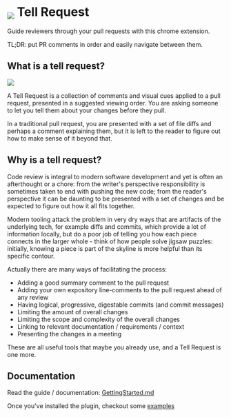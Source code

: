 # <picture><img src="docs/icon.png" valign="bottom"></picture> Tell Request

Guide reviewers through your pull requests with this chrome extension.

TL;DR: put PR comments in order and easily navigate between them.

## What is a tell request?

<img src="docs/tell.gif" loading="lazy">

A Tell Request is a collection of comments and visual cues applied to a pull request, presented in a suggested viewing order. You are asking someone to let you tell them about your changes before they pull.

In a traditional pull request, you are presented with a set of file diffs and perhaps a comment explaining them, but it is left to the reader to figure out how to make sense of it beyond that.

## Why is a tell request?

Code review is integral to modern software development and yet is often an afterthought or a chore: from the writer's perspective responsibility is sometimes taken to end with pushing the new code; from the reader's perspective it can be daunting to be presented with a set of changes and be expected to figure out how it all fits together.

Modern tooling attack the problem in very dry ways that are artifacts of the underlying tech, for example diffs and commits, which provide a lot of information locally, but do a poor job of telling you how each piece connects in the larger whole - think of how people solve jigsaw puzzles: initially, knowing a piece is part of the skyline is more helpful than its specific contour.

Actually there are many ways of facilitating the process:
* Adding a good summary comment to the pull request
* Adding your own expository line-comments to the pull request ahead of any review
* Having logical, progressive, digestable commits (and commit messages)
* Limiting the amount of overall changes
* Limiting the scope and complexity of the overall changes
* Linking to relevant documentation / requirements / context
* Presenting the changes in a meeting

These are all useful tools that maybe you already use, and a Tell Request is one more.

## Documentation

Read the guide / documentation: [GettingStarted.md](docs/guide/GettingStarted.md)

Once you've installed the plugin, checkout some [examples](pulls?q=is%3Aopen+is%3Apr+label%3Aexample)